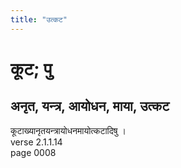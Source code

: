 ```yaml
---
title: "उत्कट"
---
```


# कूट; पु
## अनृत, यन्त्र, आयोधन, माया, उत्कट
कूटाख्यानृतयन्त्रायोधनमायोत्कटादिषु ।<br />verse 2.1.1.14<br />page 0008

